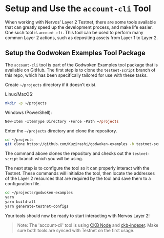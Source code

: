# Setup and Use the `account-cli` Tool

When working with Nervos' Layer 2 Testnet, there are some tools available that can greatly speed up the development process, and make life easier. One such tool is `account-cli`. This tool can be used to perform many common Layer 2 actions, such as depositing assets from Layer 1 to Layer 2.

## Setup the Godwoken Examples Tool Package

The `account-cli` tool is part of the Godwoken Examples tool package that is available on GitHub. The first step is to clone the `testnet-script` branch of this repo, which has been specifically tailored for use with these tasks.

Create `~/projects` directory if it doesn't exist.

Linux/MacOS:

```sh
mkdir -p ~/projects
```

Windows (PowerShell):

```ps
New-Item -ItemType Directory -Force -Path ~/projects
```

Enter the `~/projects` directory and clone the repository.

```sh
cd ~/projects
git clone https://github.com/Kuzirashi/godwoken-examples -b testnet-script
```

The command above clones the repository and checks out the `testnet-script` branch which you will be using.

The next step is to configure the tool so it can properly interact with the Testnet. These commands will initialize the tool, then locate the addresses of the Layer 2 resources that are required by the tool and save them to a configuration file.

```sh
cd ~/projects/godwoken-examples
yarn
yarn build-all
yarn generate-testnet-configs
```

Your tools should now be ready to start interacting with Nervos Layer 2!

> Note: The 'account-cli' tool is using [CKB Node](https://github.com/nervosnetwork/ckb) and [ckb-indexer](https://github.com/nervosnetwork/ckb-indexer). Make sure both tools are synced with Testnet on the first usage.